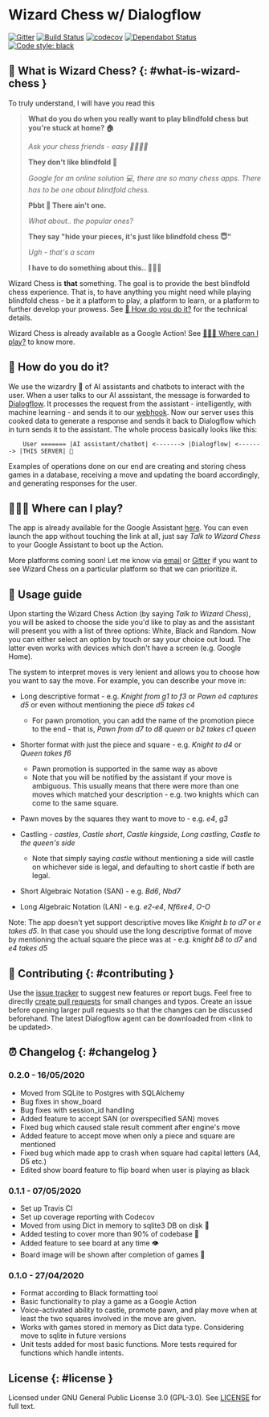 # Wizard Chess w/ Dialogflow

[![Gitter](https://badges.gitter.im/wizard-chess/community.svg)](https://gitter.im/wizard-chess/community?utm_source=badge&utm_medium=badge&utm_campaign=pr-badge)
[![Build Status](https://travis-ci.com/nikochiko/df-wizard-chess.svg?branch=master)](https://travis-ci.com/nikochiko/df-wizard-chess)
[![codecov](https://codecov.io/gh/nikochiko/df-wizard-chess/branch/master/graph/badge.svg)](https://codecov.io/gh/nikochiko/df-wizard-chess)
[![Dependabot Status](https://api.dependabot.com/badges/status?host=github&repo=nikochiko/df-wizard-chess&identifier=259290685)](https://dependabot.com)
[![Code style: black](https://img.shields.io/badge/code%20style-black-000000.svg)](https://github.com/psf/black)

## 🤔 What is Wizard Chess? {: #what-is-wizard-chess }

To truly understand, I will have you read this

> **What do you do when you really want to play blindfold chess but
> you're stuck at home? 🏠**
>
> *Ask your chess friends - easy 👨‍👨‍👧‍👦*
>
> **They don't like blindfold 🤷**
>
> *Google for an online solution 💻, there are so many chess apps. There
> has to be one about blindfold chess.*
>
> **Pbbt 👅 There ain't one.**
>
> *What about.. the popular ones?*
>
> **They say "hide your pieces, it's just like blindfold chess 😇"**
>
> *Ugh - that's a scam*
>
> **I have to do something about this.. 👨‍🔧🍳**

Wizard Chess is **that** something. The goal is to provide the best
blindfold chess experience. That is, to have anything you might need
while playing blindfold chess - be it a platform to play, a platform to
learn, or a platform to further develop your prowess. See
[🧐 How do you do it?](-🧐-How-do-you-do-it?) for the technical details.

Wizard Chess is already available as a Google Action! See
[🏄🏽‍♂️ Where can I play?](#🏄🏽‍♂️-Where-can-I-play?) to know more.

## 🧐 How do you do it?

We use the wizardry 🔮 of AI assistants and chatbots to interact with the
user. When a user talks to our AI asssistant, the message is forwarded
to [Dialogflow](http://dialogflow.com/). It processes the request from
the assistant - intelligently, with machine learning - and sends it to
our [webhook](https://sendgrid.com/blog/whats-webhook/). Now our server
uses this cooked data to generate a response and sends it back to
Dialogflow which in turn sends it to the assistant. The whole process
basically looks like this:
```
    User ======= |AI assistant/chatbot| <-------> |Dialogflow| <-------> |THIS SERVER| 💪
```

Examples of operations done on our end are creating and storing chess
games in a database, receiving a move and updating the board
accordingly, and generating responses for the user.

## 🏄🏽‍♂️ Where can I play?
The app is already available for the Google Assistant
[here](https://assistant.google.com/services/a/uid/0000003ba609b4ff?hl=en).
You can even launch the app without touching the link at all, just say
*Talk to Wizard Chess* to your Google Assistant to boot up the Action.

More platforms coming soon! Let me know via
[email](mailto:ktvm42@gmail.com) or
[Gitter](https://gitter.im/wizard-chess/community) if you want to see
Wizard Chess on a particular platform so that we can prioritize it.

## 📕 Usage guide

Upon starting the Wizard Chess Action (by saying *Talk to Wizard
Chess*), you will be asked to choose the side you'd like to play as and
the assistant will present you with a list of three options: White,
Black and Random. Now you can either select an option by touch or say
your choice out loud. The latter even works with devices which don't
have a screen (e.g. Google Home).

The system to interpret moves is very lenient and allows you to choose
how you want to say the move. For example, you can describe your move
in:

- Long descriptive format - e.g. *Knight from g1 to f3* or *Pawn e4 captures d5* or even without mentioning the piece *d5 takes c4*
  - For pawn promotion, you can add the name of the promotion
    piece to the end - that is, *Pawn from d7 to d8 queen* or
    *b2 takes c1 queen*

- Shorter format with just the piece and square - e.g. *Knight to d4* or *Queen takes f6*
  - Pawn promotion is supported in the same way as above
  - Note that you will be notified by the assistant if your move
    is ambiguous. This usually means that there were more than one
    moves which matched your description - e.g. two knights which
    can come to the same square.

- Pawn moves by the squares they want to move to - e.g. *e4*, *g3*
- Castling - *castles*, *Castle short*, *Castle kingside*, *Long
  castling*, *Castle to the queen's side*
  - Note that simply saying *castle* without mentioning a side will
    castle on whichever side is legal, and defaulting to short castle if
    both are legal.
- Short Algebraic Notation (SAN) - e.g. *Bd6*, *Nbd7*
- Long Algebraic Notation (LAN) - e.g. *e2-e4*, *Nf6xe4*, *O-O*

Note: The app doesn't yet support descriptive moves like *Knight b to
d7* or *e takes d5*. In that case you should use the long descriptive
format of move by mentioning the actual square the piece was at - e.g.
*knight b8 to d7* and *e4 takes d5*

## 🔧 Contributing {: #contributing }

Use the [issue tracker](https://github.com/nikochiko/df-wizard-chess/issues) to suggest
new features or report bugs. Feel free to directly [create pull
requests](https://help.github.com/en/github/collaborating-with-issues-and-pull-requests/creating-a-pull-request)
for small changes and typos. Create an issue before opening larger pull
requests so that the changes can be discussed beforehand. The latest
Dialogflow agent can be downloaded from \<link to be updated\>.

## ⏰ Changelog {: #changelog }

### 0.2.0 - 16/05/2020

- Moved from SQLite to Postgres with SQLAlchemy
- Bug fixes in show\_board
- Bug fixes with session\_id handling
- Added feature to accept SAN (or overspecified SAN) moves
- Fixed bug which caused stale result comment after engine's move
- Added feature to accept move when only a piece and square are
  mentioned
- Fixed bug which made app to crash when square had capital letters
  (A4, D5 etc.)
- Edited show board feature to flip board when user is playing as
  black

### 0.1.1 - 07/05/2020

- Set up Travis CI
- Set up coverage reporting with Codecov
- Moved from using Dict in memory to sqlite3 DB on disk 🎉
- Added testing to cover more than 90% of codebase 💪
- Added feature to see board at any time 👁️
- Board image will be shown after completion of games 📜

### 0.1.0 - 27/04/2020

- Format according to Black formatting tool
- Basic functionality to play a game as a Google Action
- Voice-activated ability to castle, promote pawn, and play move when
  at least the two squares involved in the move are given.
- Works with games stored in memory as Dict data type. Considering
  move to sqlite in future versions
- Unit tests added for most basic functions. More tests required for
  functions which handle intents.

## License {: #license }

Licensed under GNU General Public License 3.0 (GPL-3.0). See
[LICENSE](https://github.com/nikochiko/df-wizard-chess/blob/master/LICENSE)
for full text.
